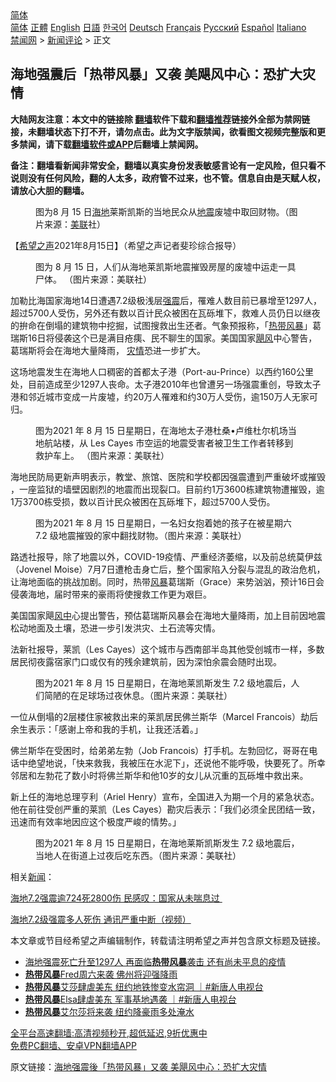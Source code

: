  <!-- 面包屑导航 --> <div class="breadcrumb"><!-- GTranslate: https://gtranslate.io/ -->  <div class="switcher notranslate">  <div class="selected">  <a href="#" onclick="return false;"> 简体</a>  </div>  <div class="option">  <a href="https://www.bannedbook.org" onclick="doGTranslate('zh-CN|zh-CN');jQuery('div.switcher div.selected a').html(jQuery(this).html());return false;" title="简体中文" class="nturl selected"> 简体</a>  <a href="https://www.bannedbook.org/zh-tw/" onclick="doGTranslate('zh-CN|zh-TW');jQuery('div.switcher div.selected a').html(jQuery(this).html());return false;" title="繁體中文" class="nturl"> 正體</a>  <a href="https://www.bannedbook.org/en/" onclick="doGTranslate('zh-CN|en');jQuery('div.switcher div.selected a').html(jQuery(this).html());return false;" title="English" class="nturl"> English</a>  <a href="https://www.bannedbook.org/ja/" onclick="doGTranslate('zh-CN|ja');jQuery('div.switcher div.selected a').html(jQuery(this).html());return false;" title="日本語" class="nturl"> 日語</a>  <a href="https://www.bannedbook.org/ko/" onclick="doGTranslate('zh-CN|ko');jQuery('div.switcher div.selected a').html(jQuery(this).html());return false;" title="한국어" class="nturl"> 한국어</a>  <a href="https://www.bannedbook.org/de/" onclick="doGTranslate('zh-CN|de');jQuery('div.switcher div.selected a').html(jQuery(this).html());return false;" title="Deutsch" class="nturl"> Deutsch</a>  <a href="https://www.bannedbook.org/fr/" onclick="doGTranslate('zh-CN|fr');jQuery('div.switcher div.selected a').html(jQuery(this).html());return false;" title="Français" class="nturl"> Français</a>  <a href="https://www.bannedbook.org/ru/" onclick="doGTranslate('zh-CN|ru');jQuery('div.switcher div.selected a').html(jQuery(this).html());return false;" title="Русский" class="nturl"> Русский</a>  <a href="https://www.bannedbook.org/es/" onclick="doGTranslate('zh-CN|es');jQuery('div.switcher div.selected a').html(jQuery(this).html());return false;" title="Español" class="nturl"> Español</a>  <a href="https://www.bannedbook.org/it/" onclick="doGTranslate('zh-CN|it');jQuery('div.switcher div.selected a').html(jQuery(this).html());return false;" title="Italiano" class="nturl"> Italiano</a>  </div>  </div>      <div class='breadcrumb-sub'><!-- Breadcrumb NavXT 6.3.0 --> <a href="https://www.bannedbook.org/" class="home">禁闻网</a> &gt; <a href="https://www.bannedbook.org/bnews/comments/" class="category">新闻评论</a> &gt; 正文</div></div><h2>海地强震后「热带风暴」又袭 美飓风中心：恐扩大灾情</h2> <p class="notice"><b>大陆网友注意：本文中的链接除 <a href="https://github.com/bannedbook/fanqiang" >翻墙</a>软件下载和<a href="https://github.com/killgcd/justmysocks/blob/master/README.md">翻墙推荐</a>链接外全部为禁网链接，未翻墙状态下打不开，请勿点击。此为文字版禁闻，欲看图文视频完整版和更多禁闻，请下载<a href="https://github.com/bannedbook/fanqiang">翻墙软件或APP</a>后翻墙上禁闻网。</p><p>备注：翻墙看新闻非常安全，翻墙以真实身份发表敏感言论有一定风险，但只看不说则没有任何风险，翻的人太多，政府管不过来，也不管。信息自由是天赋人权，请放心大胆的翻墙。</b></p>  <div class="entry"> <figure> <p><figcaption>图为8 月 15 日<a href="https://www.bannedbook.org/bnews/tag/%e6%b5%b7%e5%9c%b0/" class="st_tag internal_tag" rel="tag" title="标签 海地 下的日志">海地</a>莱斯凯斯的当地民众从<a href="https://www.bannedbook.org/bnews/tag/%e5%9c%b0%e9%9c%87/" class="st_tag internal_tag" rel="tag" title="标签 地震 下的日志">地震</a>废墟中取回财物。（图片来源：<a href="https://www.bannedbook.org/bnews/tag/%E7%BE%8E%E8%81%94/" class="st_tag internal_tag" rel="tag" title="标签 美联 下的日志">美联</a>社）</figcaption></figure> <p>【<span class='wp_keywordlink_affiliate'><a href="https://www.soundofhope.org" title="希望之声" target="_blank">希望之声</a></span>2021年8月15日】（希望之声记者斐珍综合报导）</p> <figure><figcaption>图为 8 月 15 日，人们从海地莱凯斯地震摧毁房屋的废墟中运走一具尸体。 （图片来源：美联社）</figcaption></figure> <p>加勒比海国家海地14日遭遇7.2级极浅层<a href="https://www.bannedbook.org/bnews/tag/%e5%bc%ba%e9%9c%87/" class="st_tag internal_tag" rel="tag" title="标签 强震 下的日志">强震</a>后，罹难人数目前已暴增至1297人，超过5700人受伤，另外还有数以百计民众被困在瓦砾堆下，救难人员仍日以继夜的拚命在倒塌的建筑物中挖掘，试图搜救出生还者。气象预报称，「<a href="https://www.bannedbook.org/bnews/tag/%E7%83%AD%E5%B8%A6%E9%A3%8E%E6%9A%B4/" class="st_tag internal_tag" rel="tag" title="标签 热带风暴 下的日志">热带风暴</a>」葛瑞斯16日将侵袭这个已是满目疮痍、民不聊生的国家。美国国家<a href="https://www.bannedbook.org/bnews/tag/%e9%a3%93%e9%a3%8e/" class="st_tag internal_tag" rel="tag" title="标签 飓风 下的日志">飓风</a>中心警告，葛瑞斯将会在海地大量降雨， <a href="https://www.bannedbook.org/bnews/tag/%E7%81%BE%E6%83%85/" class="st_tag internal_tag" rel="tag" title="标签 灾情 下的日志">灾情</a>恐进一步扩大。</p> <p>这场地震发生在海地人口稠密的首都太子港（Port-au-Prince）以西约160公里处，目前造成至少1297人丧命。太子港2010年也曾遭另一场强震重创，导致太子港和邻近城市变成一片废墟，约20万人罹难和约30万人受伤，逾150万人无家可归。</p> <figure><figcaption>图为2021 年 8 月 15 日星期日，在海地太子港杜桑•卢维杜尔机场当地航站楼，从 Les Cayes 市空运的地震受害者被卫生工作者转移到救护车上。 （图片来源：美联社）</figcaption></figure> <p>海地民防局更新声明表示，教堂、旅馆、医院和学校都因强震遭到严重破坏或摧毁 ，一座监狱的墙壁因剧烈的地震而出现裂口。目前约1万3600栋建筑物遭摧毁，逾1万3700栋受损，数以百计民众被困在瓦砾堆下，超过5700人受伤。</p>  <figure><figcaption>图为2021 年 8 月 15 日星期日，一名妇女抱着她的孩子在被星期六 7.2 级地震摧毁的家中翻找财物。（图片来源：美联社）</figcaption></figure> <p>路透社报导，除了地震以外，COVID-19疫情、严重经济萎缩，以及前总统莫伊兹（Jovenel Moise）7月7日遭枪击身亡后，整个国家陷入分裂与混乱的政治危机，让海地面临的挑战加剧。同时，热带<a href="https://www.bannedbook.org/bnews/tag/%E9%A3%8E%E6%9A%B4/" class="st_tag internal_tag" rel="tag" title="标签 风暴 下的日志">风暴</a>葛瑞斯（Grace）来势汹汹，预计16日会侵袭海地，届时带来的豪雨将使搜救工作更为艰巨。</p> <p>美国国家飓<a href="https://www.bannedbook.org/bnews/tag/%E9%A3%8E%E4%B8%AD/" class="st_tag internal_tag" rel="tag" title="标签 风中 下的日志">风中</a>心提出警告，预估葛瑞斯风暴会在海地大量降雨，加上目前因地震松动地面及土壤，恐进一步引发洪灾、土石流等灾情。</p> <p>法新社报导，莱凯（Les Cayes）这个城市与西南部半岛其他受创城市一样，多数居民彻夜露宿家门口或仅有的残余建筑前，因为深怕余震会随时出现。</p> <figure><figcaption>图为2021 年 8 月 15 日星期日，在海地莱凯斯发生 7.2 级地震后，人们简陋的在足球场过夜休息。（图片来源：美联社）</figcaption></figure> <p>一位从倒塌的2层楼住家被救出来的莱凯居民佛兰斯华（Marcel Francois）劫后余生表示：「感谢上帝和我的手机，让我还活着。」</p>  <p>佛兰斯华在受困时，给弟弟左勃（Job Francois）打手机。左勃回忆，哥哥在电话中绝望地说，「快来救我，我被压在水泥下」，还说他不能呼吸，快要死了。所幸邻居和左勃花了数小时将佛兰斯华和他10岁的女儿从沉重的瓦砾堆中救出来。</p> <p>新上任的海地总理亨利（Ariel Henry）宣布，全国进入为期一个月的紧急状态。他在前往受创严重的莱凯（Les Cayes）勘灾后表示：「我们必须全民团结一致，迅速而有效率地因应这个极度严峻的情势。」</p> <figure><figcaption>图为2021 年 8 月 15 日星期日，在海地莱斯凯斯发生 7.2 级地震后，当地人在街道上过夜后吃东西。（图片来源：美联社）</figcaption></figure> <p>相关<span class='wp_keywordlink_affiliate'><a href="https://www.bannedbook.org/" title="新闻">新闻</a></span>：</p> <p><a href="https://www.soundofhope.org/post/535490?lang=b5">海地7.2强震逾724死2800伤 民感叹：国家从未喘息过 </a></p>  <p><a href="https://www.soundofhope.org/post/535442">海地7.2级强震多人死伤 通讯严重中断（视频）</a></p> <p>本文章或节目经希望之声编辑制作，转载请注明希望之声并包含原文标题及链接。 </p> <ul class='op-related-articles' title='相关阅读'> <li><a href='https://www.bannedbook.org/bnews/comments/20210816/1606990.html' target='_blank'>海地强震死亡升至1297人 再面临<b>热带风暴</b>袭击 还有尚未平息的疫情</a></li> <li><a href='https://www.bannedbook.org/bnews/bannedvideo/20210814/1606255.html' target='_blank'><b>热带风暴</b>Fred周六来袭 佛州将迎强降雨</a></li> <li><a href='https://www.bannedbook.org/bnews/bannedvideo/20210711/1584792.html' target='_blank'><b>热带风暴</b>艾莎肆虐美东 纽约地铁惨变水帘洞 ｜#新唐人电视台</a></li> <li><a href='https://www.bannedbook.org/bnews/bannedvideo/20210710/1584319.html' target='_blank'><b>热带风暴</b>Elsa肆虐美东 军事基地遇袭 ｜#新唐人电视台</a></li> <li><a href='https://www.bannedbook.org/bnews/worldnews/20210709/1583914.html' target='_blank'><b>热带风暴</b>艾尔莎将来袭 纽约降豪雨多处淹水</a></li> </ul> <p class="texttj"> <a href="https://github.com/bannedbook/fanqiang/wiki/V2ray%E6%9C%BA%E5%9C%BA" target="_blank">全平台高速翻墙:高清视频秒开,超低延迟,9折优惠中</a><br/> <a href="https://github.com/bannedbook/fanqiang/wiki/%E7%A6%81%E9%97%BB%E7%BD%91%E5%AE%89%E5%8D%93%E7%BF%BB%E5%A2%99%E6%96%B0%E9%97%BBAPP" target="_blank">免费PC翻墙、安卓VPN翻墙APP</a></p><p>原文链接：<a class="src_link"  href="https://www.soundofhope.org/post/535754" target="_blank">海地强震後「热带风暴」又袭 美飓风中心：恐扩大灾情</a></p> <a name='sharetosocial'></a>  <div style="margin-bottom:5px;padding-bottom:5px;clear:both"> <div id="archive-pix-1" class="banner-ads"> <!-- AuctionX Display platform tag START --> <div id="26318x728x90x621x_ADSLOT2" clicktrack="%%CLICK_URL_ESC%%"></div> <!-- AuctionX Display platform tag END --> </div> <div id="archive-pix-2" class="banner-ads"> <!-- AuctionX Display platform tag START --> <div id="26315x300x250x621x_ADSLOT2" clicktrack="%%CLICK_URL_ESC%%"></div> <!-- AuctionX Display platform tag END --> </div> </div>  <div id="archive-pix-1" class="banner-ads"> <!-- AuctionX Display platform tag START --> <div id="26318x728x90x621x_ADSLOT3" clicktrack="%%CLICK_URL_ESC%%"></div> <!-- AuctionX Display platform tag END --> </div> </div><!--END ENTRY--> 
